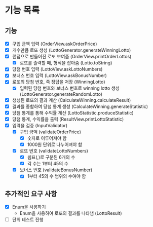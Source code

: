 # 기능 목록

## 기능
- [x] 구입 금액 입력 (OrderView.askOrderPrice)
- [x] 개수만큼 로또 생성 (LottoGenerator.generateWinningLotto)
- [x] 랜덤으로 만들어진 로또 보여줌 (OrderView.printOrderLottos)
  - [x] 로또를 출력할 때, 형식을 잡아줌 (Lotto.toString)
- [x] 당첨 번호 입력 (LottoView.askLottoNumbers)
- [x] 보너스 번호 입력 (LottoView.askBonusNumber)
- [x] 로또의 당첨 번호, 즉 정답을 저장 (WinningLotto)
  - [x] 입력된 당첨 번호와 보너스 번호로 winning lotto 생성 (LottoGenerator.generateRandomLotto)
- [x] 생성된 로또의 결과 계산 (CalculateWinning.calculateResult)
- [x] 결과를 종합하여 당첨 통계 생성 (CalculateWinning.generateStatistic)
- [x] 당첨 통계를 통해 수익률 계산 (LottoStatistic.produceStatistic)
- [x] 당첨 통계, 수익률을 출력 (ResultView.printLottoStatistic)
- [x] 입력을 검증 (InputValidator)
  - [x] 구입 금액 (validateOrderPrice)
    - [x] 숫자로 이루어져야 함
    - [x] 1000원 단위로 나누어져야 함
  - [x] 로또 번호 (validateLottoNumbers)
    - [x] 쉼표(,)로 구분된 6개의 수
    - [x] 각 수는 1부터 45의 수
  - [x] 보너스 번호 (validateBonusNumber)
    - [x] 1부터 45의 수 범위의 수여야 함

## 추가적인 요구 사항
- [x] Enum을 사용하기
  - Enum을 사용하여 로또의 결과를 나타냄 (LottoResult)
- [ ] 단위 테스트 진행